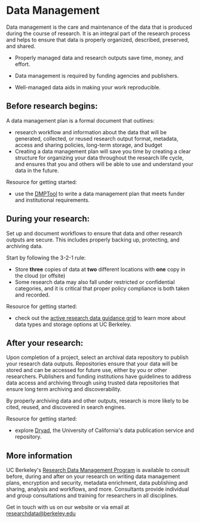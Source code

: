 # Data Management

Data management is the care and maintenance of the data that is produced during the course of research. It is an integral part of the research process and helps to ensure that data is properly organized, described, preserved, and shared.

- Properly managed data and research outputs save time, money, and effort. 

- Data management is required by funding agencies and publishers.

- Well-managed data aids in making your work reproducible.

## Before research begins: 

A data management plan is a formal document that outlines: 

* research workflow and information about the data that will be generated, collected, or reused
research output format, metadata, access and sharing policies, long-term storage, and budget 
* Creating a data management plan will save you time by creating a clear structure for organizing your data throughout the research life cycle, and ensures that you and others will be able to use and understand your data in the future. 

Resource for getting started: 
* use the <a href="https://dmptool.org">DMPTool</a> to write a data management plan that meets funder and institutional requirements. 

## During your research:

Set up and document workflows to ensure that data and other research outputs are secure. This includes properly backing up, protecting, and archiving data. 

Start by following the 3-2-1 rule: 

* Store **three** copies of data at **two** different locations with **one** copy in the cloud (or offsite) 
* Some research data may also fall under restricted or confidential categories, and it is critical that proper policy compliance is both taken and recorded. 

Resource for getting started: 

* check out the <a href="https://researchdata.berkeley.edu/services/active-data-management">active research data guidance grid</a> to learn more about data types and storage options at UC Berkeley. 

## After your research: 

Upon completion of a project, select an archival data repository to publish your research data outputs. Repositories ensure that your data will be stored and can be accessed for future use, either by you or other researchers. Publishers and funding institutions have guidelines to address data access and archiving through using trusted data repositories that ensure long term archiving and discoverability. 

By properly archiving data and other outputs, research is more likely to be cited, reused, and discovered in search engines.

Resource for getting started:

* explore <a href="https://datadryad.org/stash">Dryad</a>, the University of California's data publication service and repository.

## More information

UC Berkeley's <a href="https://researchdata.berkeley.edu">Research Data Management Program</a> is available to consult before, during and after on your research on writing data management plans, encryption and security, metadata enrichment, data publishing and sharing, analysis and workflows, and more. Consultants provide individual and group consultations and training for researchers in all disciplines. 

Get in touch with us on our website or via email at researchdata@berkeley.edu

